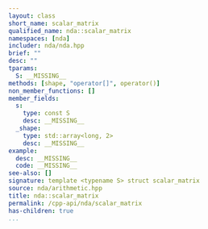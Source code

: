 ```yaml
---
layout: class
short_name: scalar_matrix
qualified_name: nda::scalar_matrix
namespaces: [nda]
includer: nda/nda.hpp
brief: ""
desc: ""
tparams:
  S: __MISSING__
methods: [shape, "operator[]", operator()]
non_member_functions: []
member_fields:
  s:
    type: const S
    desc: __MISSING__
  _shape:
    type: std::array<long, 2>
    desc: __MISSING__
example:
  desc: __MISSING__
  code: __MISSING__
see-also: []
signature: template <typename S> struct scalar_matrix
source: nda/arithmetic.hpp
title: nda::scalar_matrix
permalink: /cpp-api/nda/scalar_matrix
has-children: true
...
```


